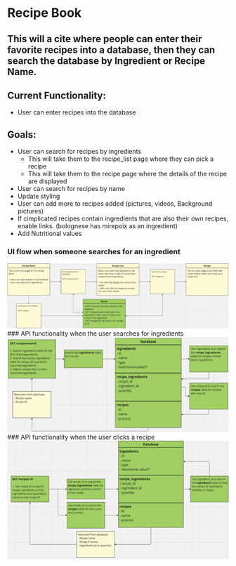 # Recipe Book
## This will a cite where people can enter their favorite recipes into a database, then they can search the database by Ingredient or Recipe Name.


## Current Functionality:
- User can enter recipes into the database


## Goals:
- User can search for recipes by ingredients
    - This will take them to the recipe_list page where they can pick a recipe
    - This will take them to the recipe page where the details of the recipe are displayed
- User can search for recipes by name
- Update styling
- User can add more to recipes added (pictures, videos, Background pictures)
- If cimplicated recipes contain ingredients that are also their own recipes, enable links. (bolognese has mirepoix as an ingredient)
- Add Nutritional values

### UI flow when someone searches for an ingredient
<img src="/projects/Recipe_Book/images/uiFlow.png" alt="Auto-Completion with dot" width="850" title="Search Flow">
### API functionality when the user searches for ingredients
<img src="/projects/Recipe_Book/images/searchIngredient.png" alt="Auto-Completion with dot" width="850" title="Search Flow">
### API functionality when the user clicks a recipe
<img src="/projects/Recipe_Book/images/getRecipe.png" alt="Auto-Completion with dot" width="850" title="Search Flow">
